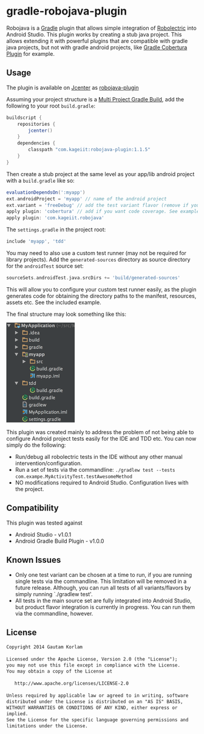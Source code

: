 gradle-robojava-plugin
======================

Robojava is a [Gradle](https://www.gradle.org) plugin that allows simple integration of [Robolectric](http://robolectric.org/) into Android Studio. This plugin works by creating a stub java project. This allows extending it with powerful plugins that are compatible with gradle java projects, but not with gradle android projects, like [Gradle Cobertura Plugin](https://github.com/stevesaliman/gradle-cobertura-plugin) for example.

Usage
-----
The plugin is available on [Jcenter](https://bintray.com/bintray/jcenter) as [robojava-plugin](https://bintray.com/kageiit/gradle-plugins/robojava-plugin/view)

Assuming your project structure is a [Multi Project Gradle Build](https://gradle.org/docs/current/userguide/multi_project_builds.html), add the following to your root `build.gradle`:

```groovy
buildscript {
    repositories {
        jcenter()
    }
    dependencies {
        classpath "com.kageiit:robojava-plugin:1.1.5"
    }
}
```

Then create a stub project at the same level as your app/lib android project with a `build.gradle` like so:

```groovy
evaluationDependsOn(':myapp')
ext.androidProject = 'myapp' // name of the android project
ext.variant = 'freeDebug' // add the test variant flavor (remove if you do not have use flavors). See example project.
apply plugin: 'cobertura' // add if you want code coverage. See example project.
apply plugin: 'com.kageiit.robojava'
```

The `settings.gradle` in the project root:
```groovy
include 'myapp', 'tdd'
```

You may need to also use a custom test runner (may not be required for library projects). Add the `generated-sources` directory as source directory for the `androidTest` source set:
```groovy
sourceSets.androidTest.java.srcDirs += 'build/generated-sources'
```
This will allow you to configure your custom test runner easily, as the plugin generates code for obtaining the directory paths to the manifest, resources, assets etc. See the included example.

The final structure may look something like this:

![Project Structure](images/structure.png)

This plugin was created mainly to address the problem of not being able to configure Android project tests easily for the IDE and TDD etc. You can now simply do the following:
- Run/debug all robolectric tests in the IDE without any other manual intervention/configuration.
- Run a set of tests via the commandline: `./gradlew test --tests com.exampe.MyActivityTest.testAwesomeMethod`
- NO modifications required to Android Studio. Configuration lives with the project.

Compatibility
-------------

This plugin was tested against
- Android Studio - v1.0.1
- Android Gradle Build Plugin - v1.0.0

Known Issues
------------
- Only one test variant can be chosen at a time to run, if you are running single tests via the commandline. This limitation will be removed in a future release. Although, you can run all tests of all variants/flavors by simply running `./gradlew test'.
- All tests in the main source set are fully integrated into Android Studio, but product flavor integration is currently in progress. You can run them via the commandline, however.

License
-------

    Copyright 2014 Gautam Korlam

    Licensed under the Apache License, Version 2.0 (the "License");
    you may not use this file except in compliance with the License.
    You may obtain a copy of the License at

       http://www.apache.org/licenses/LICENSE-2.0

    Unless required by applicable law or agreed to in writing, software
    distributed under the License is distributed on an "AS IS" BASIS,
    WITHOUT WARRANTIES OR CONDITIONS OF ANY KIND, either express or implied.
    See the License for the specific language governing permissions and
    limitations under the License.
